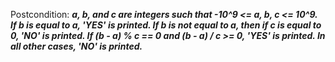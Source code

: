 Postcondition: ***a, b, and c are integers such that -10^9 <= a, b, c <= 10^9. If b is equal to a, 'YES' is printed. If b is not equal to a, then if c is equal to 0, 'NO' is printed. If (b - a) % c == 0 and (b - a) / c >= 0, 'YES' is printed. In all other cases, 'NO' is printed.***